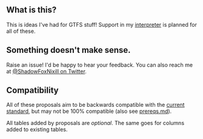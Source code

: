 ## What is this?
This is ideas I've had for GTFS stuff! Support in my [interpreter](https://github.com/ShadowFoxNixill/GTFS-Interpreter) is planned for all of these.

## Something doesn't make sense.
Raise an issue! I'd be happy to hear your feedback. You can also reach me at [@ShadowFoxNixill on Twitter](https://twitter.nixill.net/).

## Compatibility
All of these proposals aim to be backwards compatible with the [current standard](https://developers.google.com/transit/gtfs/reference/), but may not be 100% compatible (also see [prereqs.md](prereqs.md)).

All tables added by proposals are *optional*. The same goes for columns added to existing tables.
